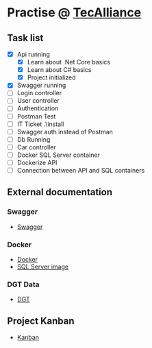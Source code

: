 # Practise @ [TecAlliance](https://github.com/AleMedinaGarc/DotnetAPI-Practice)

## Task list

- [x] Api running
  - [x] Learn about .Net Core basics
  - [x] Learn about C# basics
  - [x] Project initialized
- [x] Swagger running
- [ ] Login controller
- [ ] User controller
- [ ] Authentication
- [ ] Postman Test
- [ ] IT Ticket .\install
- [ ] Swagger auth instead of Postman
- [ ] Db Running
- [ ] Car controller
- [ ] Docker SQL Server container
- [ ] Dockerize API
- [ ] Connection between API and SQL containers

## External documentation

### Swagger

- [Swagger](https://swagger.io/)

### Docker

- [Docker](https://www.docker.com/)
- [SQL Server image](https://docs.microsoft.com/en-us/sql/linux/quickstart-install-connect-docker?view=sql-server-ver15&pivots=cs1-bash)

### DGT Data

- [DGT](https://dgt-microdata.s3.eu-central-1.amazonaws.com/)

## Project Kanban

- [Kanban](https://github.com/AleMedinaGarc/DotnetAPI-Practice/projects/1)
